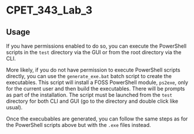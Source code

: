 # CPET_343_Lab_3

## Usage

If you have permissions enabled to do so, you can execute the PowerShell scripts in the `test` directory via the GUI or from the root directory via the CLI. 

More likely, if you do not have permission to execute PowerShell scripts directly, you can use the `generate_exe.bat` batch script to create the executables. This script will install a FOSS PowerShell module, `ps2exe`, only for the current user and then build the executables. There will be prompts as part of the installation. The script must be launched from the `test` directory for both CLI and GUI (go to the directory and double click like usual). 

Once the execubables are generated, you can follow the same steps as for the PowerShell scripts above but with the `.exe` files instead.
